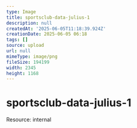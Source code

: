 ```yaml
---
type: Image
title: sportsclub-data-julius-1
description: null
createdAt: '2025-06-05T11:18:39.924Z'
creationDate: 2025-06-05 06:18
tags: []
source: upload
url: null
mimeType: image/png
fileSize: 194199
width: 2345
height: 1168
---
```


# sportsclub-data-julius-1


Resource: internal


